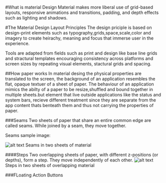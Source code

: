 
#What is material Design
Material makes more liberal use of grid-based layouts, responsive animations and transitions, padding, and depth effects such as lighting and shadows.

#The Material Design Layout Principles
The design priciple is based on design-print elements such as typography,grids,space,scale,color and imagery to create heirachy, meaning and focus that immerse user in the experience.

Tools are adapted from fields such as print and design like base line grids and stractural templates encouraging consistency across platforms and screen sizes by repeating visual elements, stactural grids and spacing.

##How paper works
In material desing the physical properties are translated to the screen, the background of an application resembles the flat, opaque textuer of a sheet of paper.
The behaviour of an application  mimics the abilty of a paper to be resize,shuffled and bound together in multiple sheets.but element that live outside applications like the status and system bars, recieve different treatment since they are separate from the app content thats benteath them and thus not carrying the properties of paper. 

###Seams
Two sheets of paper that share an entire common edge are called seams. While joined by a seam, they move together.

Seams sample image: 

![alt text](https://material-design.storage.googleapis.com/publish/material_v_4/material_ext_publish/0Bx4BSt6jniD7RVhqalJxN01Fb0U/layout_principles_papercraft_paper1.png)
Seams in two sheets of material

####Steps
Two overlapping sheets of paper, with different z-positions (or depths), form a step. They move independently of each other. 
![alt text](https://material-design.storage.googleapis.com/publish/material_v_4/material_ext_publish/0Bx4BSt6jniD7ck5NWGtlRHBCWVE/layout_principles_papercraft_paper2.png)
Steps in two sheets of overlapping material

###FLoating Action Buttons


